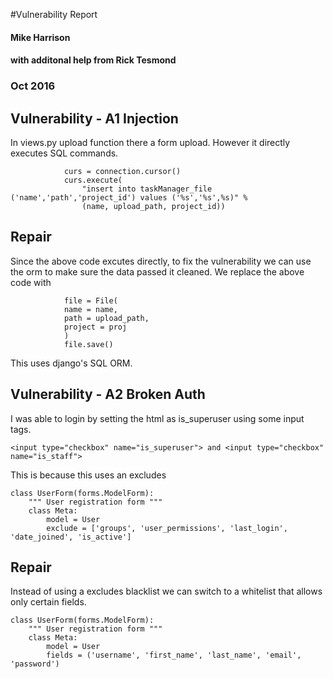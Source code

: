 #Vulnerability Report
#### Mike Harrison
#### with additonal help from Rick Tesmond

### Oct 2016

## Vulnerability - A1 Injection
In views.py upload function there a form upload. However it directly executes SQL commands.
```
            curs = connection.cursor()
            curs.execute(
                "insert into taskManager_file ('name','path','project_id') values ('%s','%s',%s)" %
                (name, upload_path, project_id))
```

## Repair
Since the above code excutes directly, to fix the vulnerability we can use the orm to make sure the data passed it cleaned.
We replace the above code with
```
            file = File(
            name = name,
            path = upload_path,
            project = proj
            )
            file.save()
```

This uses django's SQL ORM.

## Vulnerability - A2 Broken Auth
I was able to login by setting the html as is_superuser using some input tags.
```
<input type="checkbox" name="is_superuser"> and <input type="checkbox" name="is_staff">
```
This is because this uses an excludes
```
class UserForm(forms.ModelForm):
    """ User registration form """
    class Meta:
        model = User
        exclude = ['groups', 'user_permissions', 'last_login', 'date_joined', 'is_active']
```

## Repair
Instead of using a excludes blacklist we can switch to a whitelist that allows only certain fields.
```
class UserForm(forms.ModelForm):
    """ User registration form """
    class Meta:
        model = User
        fields = ('username', 'first_name', 'last_name', 'email', 'password')
```

